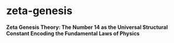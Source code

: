 # zeta-genesis
**Zeta Genesis Theory: The Number 14 as the Universal Structural Constant Encoding the Fundamental Laws of Physics**

